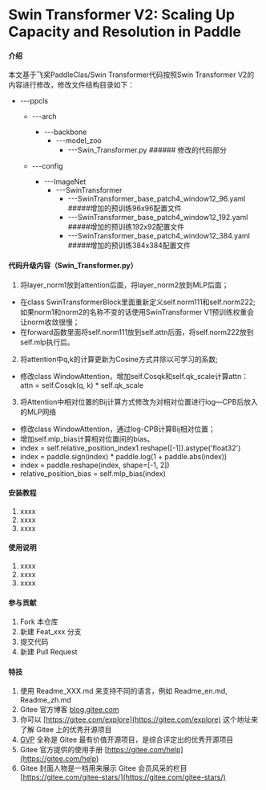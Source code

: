# Swin Transformer V2: Scaling Up Capacity and Resolution in Paddle

#### 介绍

本文基于飞桨PaddleClas/Swin Transformer代码按照Swin Transformer V2的内容进行修改，修改文件结构目录如下：
- ---ppcls
   - ---arch
     - ---backbone
        - ---model_zoo
           - ---Swin_Transformer.py         ###### 修改的代码部分
            
   - ---config
      - ---ImageNet
         - ---SwinTransformer
            - ---SwinTransformer_base_patch4_window12_96.yaml          #####增加的预训练96x96配置文件
            - ---SwinTransformer_base_patch4_window12_192.yaml         #####增加的预训练192x92配置文件
            - ---SwinTransformer_base_patch4_window12_384.yaml         #####增加的预训练384x384配置文件

#### 代码升级内容（Swin_Transformer.py）
1. 将layer_norm1放到attention后面，将layer_norm2放到MLP后面；
  - 在class SwinTransformerBlock里面重新定义self.norm111和self.norm222; 如果norm1和norm2的名称不变的话使用SwinTransformer V1预训练权重会让norm收敛很慢；
  - 在forward函数里面将self.norm111放到self.attn后面，将self.norm222放到self.mlp执行后。
   
2. 将attention中q,k的计算更新为Cosine方式并除以可学习的系数;  
  - 修改class WindowAttention，增加self.Cosqk和self.qk_scale计算attn： attn = self.Cosqk(q, k) * self.qk_scale
   
3. 将Attention中相对位置的Bij计算方式修改为对相对位置进行log—CPB后放入的MLP网络
  - 修改class WindowAttention，通过log-CPB计算Bij相对位置；
  - 增加self.mlp_bias计算相对位置间的bias。
  - index = self.relative_position_index1.reshape([-1]).astype('float32')
  - index = paddle.sign(index) * paddle.log(1 + paddle.abs(index))
  - index = paddle.reshape(index, shape=[-1, 2])
  - relative_position_bias = self.mlp_bias(index)


#### 安装教程

1.  xxxx
2.  xxxx
3.  xxxx

#### 使用说明

1.  xxxx
2.  xxxx
3.  xxxx

#### 参与贡献

1.  Fork 本仓库
2.  新建 Feat_xxx 分支
3.  提交代码
4.  新建 Pull Request


#### 特技

1.  使用 Readme\_XXX.md 来支持不同的语言，例如 Readme\_en.md, Readme\_zh.md
2.  Gitee 官方博客 [blog.gitee.com](https://blog.gitee.com)
3.  你可以 [https://gitee.com/explore](https://gitee.com/explore) 这个地址来了解 Gitee 上的优秀开源项目
4.  [GVP](https://gitee.com/gvp) 全称是 Gitee 最有价值开源项目，是综合评定出的优秀开源项目
5.  Gitee 官方提供的使用手册 [https://gitee.com/help](https://gitee.com/help)
6.  Gitee 封面人物是一档用来展示 Gitee 会员风采的栏目 [https://gitee.com/gitee-stars/](https://gitee.com/gitee-stars/)
